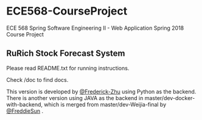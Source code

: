 # ECE568-CourseProject

ECE 568 Spring Software Engineering II - Web Application Spring 2018 Course Project

## RuRich Stock Forecast System

Please read README.txt for running instructions.

Check /doc to find docs.


This version is developed by [@Frederick-Zhu](https://github.com/Frederick-Zhu) using Python as the backend. There is another version using JAVA as the backend in master/dev-docker-with-backend, which is merged from master/dev-Weijia-final by [@FreddieSun](https://github.com/FreddieSun) .
